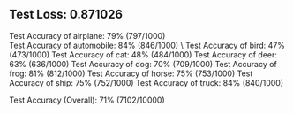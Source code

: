 ## Test Loss: 0.871026

Test Accuracy of airplane: 79% (797/1000)  
Test Accuracy of automobile: 84% (846/1000) \\
Test Accuracy of  bird: 47% (473/1000)
Test Accuracy of   cat: 48% (484/1000)
Test Accuracy of  deer: 63% (636/1000)
Test Accuracy of   dog: 70% (709/1000)
Test Accuracy of  frog: 81% (812/1000)
Test Accuracy of horse: 75% (753/1000)
Test Accuracy of  ship: 75% (752/1000)
Test Accuracy of truck: 84% (840/1000)

Test Accuracy (Overall): 71% (7102/10000)
